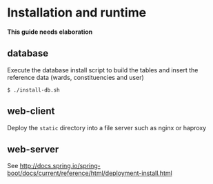 # Installation and runtime

**This guide needs elaboration**

## database

Execute the database install script to build the tables and insert the reference data (wards, constituencies and user)

```
$ ./install-db.sh
```

## web-client

Deploy the ```static``` directory into a file server such as nginx or haproxy

## web-server

See http://docs.spring.io/spring-boot/docs/current/reference/html/deployment-install.html